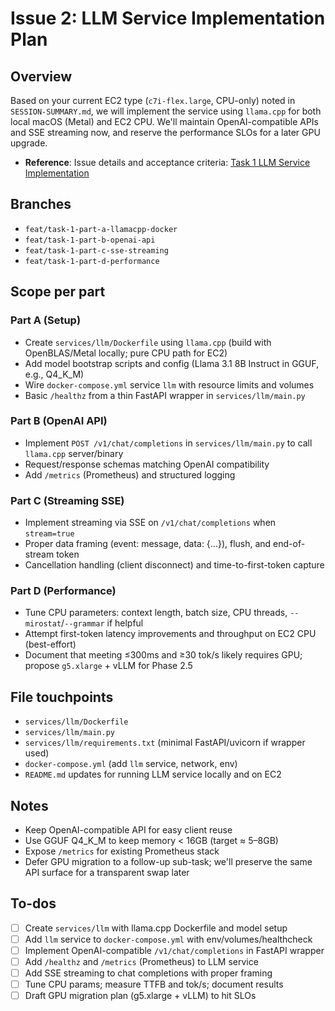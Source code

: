 # Issue 2: LLM Service Implementation Plan

## Overview

Based on your current EC2 type (`c7i-flex.large`, CPU-only) noted in `SESSION-SUMMARY.md`, we will implement the service using `llama.cpp` for both local macOS (Metal) and EC2 CPU. We'll maintain OpenAI-compatible APIs and SSE streaming now, and reserve the performance SLOs for a later GPU upgrade.

- **Reference**: Issue details and acceptance criteria: [Task 1 LLM Service Implementation](https://github.com/deepspeccode/voicebot-rag-practice/issues/2)

## Branches

- `feat/task-1-part-a-llamacpp-docker`
- `feat/task-1-part-b-openai-api`
- `feat/task-1-part-c-sse-streaming`
- `feat/task-1-part-d-performance`

## Scope per part

### Part A (Setup)
- Create `services/llm/Dockerfile` using `llama.cpp` (build with OpenBLAS/Metal locally; pure CPU path for EC2)
- Add model bootstrap scripts and config (Llama 3.1 8B Instruct in GGUF, e.g., Q4_K_M)
- Wire `docker-compose.yml` service `llm` with resource limits and volumes
- Basic `/healthz` from a thin FastAPI wrapper in `services/llm/main.py`

### Part B (OpenAI API)
- Implement `POST /v1/chat/completions` in `services/llm/main.py` to call `llama.cpp` server/binary
- Request/response schemas matching OpenAI compatibility
- Add `/metrics` (Prometheus) and structured logging

### Part C (Streaming SSE)
- Implement streaming via SSE on `/v1/chat/completions` when `stream=true`
- Proper data framing (event: message, data: {...}), flush, and end-of-stream token
- Cancellation handling (client disconnect) and time-to-first-token capture

### Part D (Performance)
- Tune CPU parameters: context length, batch size, CPU threads, `--mirostat`/`--grammar` if helpful
- Attempt first-token latency improvements and throughput on EC2 CPU (best-effort)
- Document that meeting ≤300ms and ≥30 tok/s likely requires GPU; propose `g5.xlarge` + vLLM for Phase 2.5

## File touchpoints

- `services/llm/Dockerfile`
- `services/llm/main.py`
- `services/llm/requirements.txt` (minimal FastAPI/uvicorn if wrapper used)
- `docker-compose.yml` (add `llm` service, network, env)
- `README.md` updates for running LLM service locally and on EC2

## Notes

- Keep OpenAI-compatible API for easy client reuse
- Use GGUF Q4_K_M to keep memory < 16GB (target ≈ 5–8GB)
- Expose `/metrics` for existing Prometheus stack
- Defer GPU migration to a follow-up sub-task; we'll preserve the same API surface for a transparent swap later

## To-dos

- [ ] Create `services/llm` with llama.cpp Dockerfile and model setup
- [ ] Add `llm` service to `docker-compose.yml` with env/volumes/healthcheck
- [ ] Implement OpenAI-compatible `/v1/chat/completions` in FastAPI wrapper
- [ ] Add `/healthz` and `/metrics` (Prometheus) to LLM service
- [ ] Add SSE streaming to chat completions with proper framing
- [ ] Tune CPU params; measure TTFB and tok/s; document results
- [ ] Draft GPU migration plan (g5.xlarge + vLLM) to hit SLOs
